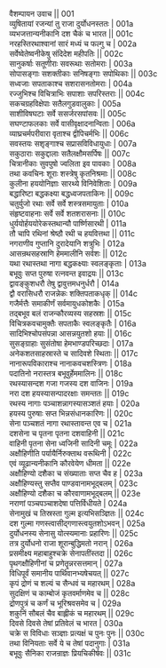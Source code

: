 वैशम्पायन उवाच ||	001    
व्युषितायां रजन्यां तु राजा दुर्योधनस्ततः |	001a  
व्यभजत्तान्यनीकानि दश चैकं च भारत ||	001c  
नरहस्तिरथाश्वानां सारं मध्यं च फल्गु च |	002a  
सर्वेष्वेतेष्वनीकेषु संदिदेश महीपतिः ||	002c  
सानुकर्षाः सतूणीराः सवरूथाः सतोमराः |	003a  
सोपासङ्गाः सशक्तीकाः सनिषङ्गाः सपोथिकाः ||	003c  
सध्वजाः सपताकाश्च सशरासनतोमराः |	004a  
रज्जुभिश्च विचित्राभिः सपाशाः सपरिस्तराः ||	004c  
सकचग्रहविक्षेपाः सतैलगुडवालुकाः |	005a  
साशीविषघटाः सर्वे ससर्जरसपांसवः ||	005c  
सघण्टाफलकाः सर्वे वासीवृक्षादनान्विताः |	006a  
व्याघ्रचर्मपरीवारा वृताश्च द्वीपिचर्मभिः ||	006c  
सवस्तयः सशृङ्गाश्च सप्रासविविधायुधाः |	007a  
सकुठाराः सकुद्दालाः सतैलक्षौमसर्पिषः ||	007c  
चित्रानीकाः सुवपुषो ज्वलिता इव पावकाः |	008a  
तथा कवचिनः शूराः शस्त्रेषु कृतनिश्रमाः ||	008c  
कुलीना हययोनिज्ञाः सारथ्ये विनिवेशिताः |	009a  
बद्धारिष्टा बद्धकक्ष्या बद्धध्वजपताकिनः ||	009c  
चतुर्युजो रथाः सर्वे सर्वे शस्त्रसमायुताः |	010a  
संहृष्टवाहनाः सर्वे सर्वे शतशरासनाः ||	010c  
धुर्ययोर्हययोरेकस्तथान्यौ पार्ष्णिसारथी |	011a  
तौ चापि रथिनां श्रेष्ठौ रथी च हयवित्तथा ||	011c  
नगराणीव गुप्तानि दुरादेयानि शत्रुभिः |	012a  
आसन्रथसहस्राणि हेममालीनि सर्वशः ||	012c  
यथा रथास्तथा नागा बद्धकक्ष्याः स्वलङ्कृताः |	013a  
बभूवुः सप्त पुरुषा रत्नवन्त इवाद्रयः ||	013c  
द्वावङ्कुशधरौ तेषु द्वावुत्तमधनुर्धरौ |	014a  
द्वौ वरासिधरौ राजन्नेकः शक्तिपताकधृक् ||	014c  
गजैर्मत्तैः समाकीर्णं सर्वमायुधकोशकैः |	015a  
तद्बभूव बलं राजन्कौरव्यस्य सहस्रशः ||	015c  
विचित्रकवचामुक्तैः सपताकैः स्वलङ्कृतैः |	016a  
सादिभिश्चोपसंपन्ना आसन्नयुतशो हयाः ||	016c  
सुसङ्ग्राहाः सुसंतोषा हेमभाण्डपरिच्छदाः |	017a  
अनेकशतसाहस्रास्ते च सादिवशे स्थिताः ||	017c  
नानारूपविकाराश्च नानाकवचशस्त्रिणः |	018a  
पदातिनो नरास्तत्र बभूवुर्हेममालिनः ||	018c  
रथस्यासन्दश गजा गजस्य दश वाजिनः |	019a  
नरा दश हयस्यासन्पादरक्षाः समन्ततः ||	019c  
रथस्य नागाः पञ्चाशन्नागस्यासञ्शतं हयाः |	020a  
हयस्य पुरुषाः सप्त भिन्नसंधानकारिणः ||	020c  
सेना पञ्चशतं नागा रथास्तावन्त एव च |	021a  
दशसेना च पृतना पृतना दशवाहिनी ||	021c  
वाहिनी पृतना सेना ध्वजिनी सादिनी चमूः |	022a  
अक्षौहिणीति पर्यायैर्निरुक्ताथ वरूथिनी |	022c  
एवं व्यूढान्यनीकानि कौरवेयेण धीमता ||	022e   
अक्षौहिण्यो दशैका च संख्याताः सप्त चैव ह |	023a  
अक्षौहिण्यस्तु सप्तैव पाण्डवानामभूद्बलम् |	023c  
अक्षौहिण्यो दशैका च कौरवाणामभूद्बलम् ||	023e   
नराणां पञ्चपञ्चाशदेषा पत्तिर्विधीयते |	024a  
सेनामुखं च तिस्रस्ता गुल्म इत्यभिसञ्ज्ञितः ||	024c  
दश गुल्मा गणस्त्वासीद्गणास्त्वयुतशोऽभवन् |	025a  
दुर्योधनस्य सेनासु योत्स्यमानाः प्रहारिणः ||	025c  
तत्र दुर्योधनो राजा शूरान्बुद्धिमतो नरान् |	026a  
प्रसमीक्ष्य महाबाहुश्चक्रे सेनापतींस्तदा ||	026c  
पृथगक्षौहिणीनां च प्रणेतॄन्नरसत्तमान् |	027a  
विधिपूर्वं समानीय पार्थिवानभ्यषेचयत् ||	027c  
कृपं द्रोणं च शल्यं च सैन्धवं च महारथम् |	028a  
सुदक्षिणं च काम्बोजं कृतवर्माणमेव च ||	028c  
द्रोणपुत्रं च कर्णं च भूरिश्रवसमेव च |	029a  
शकुनिं सौबलं चैव बाह्लीकं च महारथम् ||	029c  
दिवसे दिवसे तेषां प्रतिवेलं च भारत |	030a  
चक्रे स विविधाः सञ्ज्ञाः प्रत्यक्षं च पुनः पुनः ||	030c  
तथा विनियताः सर्वे ये च तेषां पदानुगाः |	031a  
बभूवुः सैनिका राजन्राज्ञः प्रियचिकीर्षवः ||	031c  
